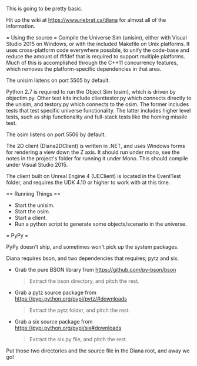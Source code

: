 This is going to be pretty basic.

Hit up the wiki at https://www.riebrat.ca/diana for almost all of the information.

= Using the source =
Compile the Universe Sim (unisim), either with Visual Studio 2015 on Windows,
or with the included Makefile on Unix platforms. It uses cross-platform code
everywhere possible, to unify the code-base and reduce the amount of #ifdef
that is required to support multiple platforms. Much of this is accomplished
through the C++11 concurrency features, which removes the platform-specific
dependencies in that area.

The unisim listens on port 5505 by default.

Python 2.7 is required to run the Object Sim (osim), which is driven by
objectim.py. Other test kits include clienttestor.py which connects directly
to the unisim, and testory.py which connects to the osim. The former includes
tests that test specific universe functionality. The latter includes higher
level tests, such as ship functionality and full-stack tests like the homing
missile test.

The osim listens on port 5506 by default.
 
The 2D client (Diana2DClient) is written in .NET, and uses Windows forms for
rendering a view down the Z axis. It should run under mono, see the notes in
the project's folder for running it under Mono. This should compile under
Visual Studio 2015.

The client built on Unreal Engine 4 (UEClient) is located in the EventTest
folder, and requires the UDK 4.10 or higher to work with at this time.

== Running Things ==
* Start the unisim.
* Start the osim.
* Start a client.
* Run a python script to generate some objects/scenario in the universe.

= PyPy =

PyPy doesn't ship, and sometimes won't pick up the system packages.

Diana requires bson, and two dependencies that requires; pytz and six.

- Grab the pure BSON library from https://github.com/py-bson/bson
  > Extract the bson directory, and pitch the rest.
- Grab a pytz source package from https://pypi.python.org/pypi/pytz/#downloads
  > Extract the pytz folder, and pitch the rest.
- Grab a six source package from https://pypi.python.org/pypi/six#downloads
  > Extract the six.py file, and pitch the rest.

Put those two directories and the source file in the Diana root, and away we go!
